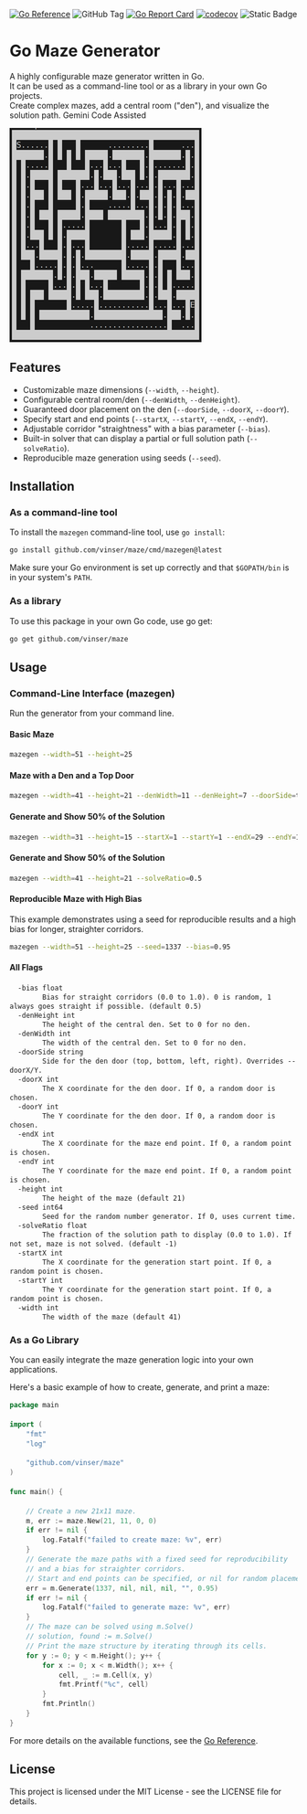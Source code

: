 [![Go Reference](https://pkg.go.dev/badge/github.com/vinser/maze.svg)](https://pkg.go.dev/github.com/vinser/maze)
![GitHub Tag](https://img.shields.io/github/v/tag/vinser/maze)
[![Go Report Card](https://goreportcard.com/badge/github.com/vinser/maze)](https://goreportcard.com/report/github.com/vinser/maze)
[![codecov](https://codecov.io/github/vinser/maze/graph/badge.svg)](https://codecov.io/github/vinser/maze)
![Static Badge](https://img.shields.io/badge/Gemini-Code%20Assisted-blue)

# Go Maze Generator

A highly configurable maze generator written in Go.  
It can be used as a command-line tool or as a library in your own Go projects.  
Create complex mazes, add a central room ("den"), and visualize the solution path.
Gemini Code Assisted

![A generated maze with a den and a solution path](assets/mazegen.png)

## Features

-   Customizable maze dimensions (`--width`, `--height`).
-   Configurable central room/den (`--denWidth`, `--denHeight`).
-   Guaranteed door placement on the den (`--doorSide`, `--doorX`, `--doorY`).
-   Specify start and end points (`--startX`, `--startY`, `--endX`, `--endY`).
-   Adjustable corridor "straightness" with a bias parameter (`--bias`).
-   Built-in solver that can display a partial or full solution path (`--solveRatio`).
-   Reproducible maze generation using seeds (`--seed`).

## Installation

### As a command-line tool

To install the `mazegen` command-line tool, use `go install`:

```bash
go install github.com/vinser/maze/cmd/mazegen@latest
```

Make sure your Go environment is set up correctly and that `$GOPATH/bin` is in your system's `PATH`.

### As a library 

To use this package in your own Go code, use go get: 

```bash
go get github.com/vinser/maze
```
## Usage

### Command-Line Interface (mazegen)
Run the generator from your command line. 

#### Basic Maze

```bash
mazegen --width=51 --height=25
```

#### Maze with a Den and a Top Door

```bash
mazegen --width=41 --height=21 --denWidth=11 --denHeight=7 --doorSide=top
```

#### Generate and Show 50% of the Solution

```bash
mazegen --width=31 --height=15 --startX=1 --startY=1 --endX=29 --endY=13
```

#### Generate and Show 50% of the Solution

```bash
mazegen --width=41 --height=21 --solveRatio=0.5
```

#### Reproducible Maze with High Bias 
This example demonstrates using a seed for reproducible results and a high bias for longer, straighter corridors. 

```bash 
mazegen --width=51 --height=25 --seed=1337 --bias=0.95
```

#### All Flags

```
  -bias float
    	Bias for straight corridors (0.0 to 1.0). 0 is random, 1 always goes straight if possible. (default 0.5)
  -denHeight int
    	The height of the central den. Set to 0 for no den.
  -denWidth int
    	The width of the central den. Set to 0 for no den.
  -doorSide string
    	Side for the den door (top, bottom, left, right). Overrides --doorX/Y.
  -doorX int
    	The X coordinate for the den door. If 0, a random door is chosen.
  -doorY int
    	The Y coordinate for the den door. If 0, a random door is chosen.
  -endX int
		The X coordinate for the maze end point. If 0, a random point is chosen.
  -endY int
		The Y coordinate for the maze end point. If 0, a random point is chosen.
  -height int
    	The height of the maze (default 21)
  -seed int64
    	Seed for the random number generator. If 0, uses current time.
  -solveRatio float
    	The fraction of the solution path to display (0.0 to 1.0). If not set, maze is not solved. (default -1)
  -startX int
    	The X coordinate for the generation start point. If 0, a random point is chosen.
  -startY int
    	The Y coordinate for the generation start point. If 0, a random point is chosen.
  -width int
    	The width of the maze (default 41)
```

### As a Go Library 
You can easily integrate the maze generation logic into your own applications. 

Here's a basic example of how to create, generate, and print a maze:

```go 
package main

import (
	"fmt"
	"log"

	"github.com/vinser/maze"
)

func main() {

	// Create a new 21x11 maze.
	m, err := maze.New(21, 11, 0, 0)
	if err != nil {
		log.Fatalf("failed to create maze: %v", err)
	}
	// Generate the maze paths with a fixed seed for reproducibility
	// and a bias for straighter corridors.
	// Start and end points can be specified, or nil for random placement.
	err = m.Generate(1337, nil, nil, nil, "", 0.95)
	if err != nil {
		log.Fatalf("failed to generate maze: %v", err)
	}
	// The maze can be solved using m.Solve()
	// solution, found := m.Solve()
	// Print the maze structure by iterating through its cells.
	for y := 0; y < m.Height(); y++ {
		for x := 0; x < m.Width(); x++ {
			cell, _ := m.Cell(x, y)
			fmt.Printf("%c", cell)
		}
		fmt.Println()
	}
}
```
For more details on the available functions, see the [Go Reference](https://pkg.go.dev/github.com/vinser/maze).

## License

This project is licensed under the MIT License - see the LICENSE file for details.